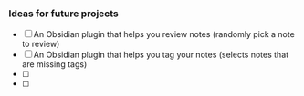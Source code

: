 
### Ideas for future projects

- [ ] An Obsidian plugin that helps you review notes (randomly pick a note to review)
- [ ] An Obsidian plugin that helps you tag your notes (selects notes that are missing tags)
- [ ]
- [ ]
